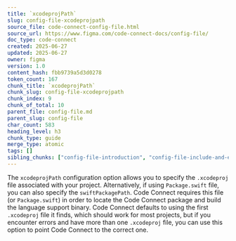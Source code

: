 ```yaml
---
title: `xcodeprojPath`
slug: config-file-xcodeprojpath
source_file: code-connect-config-file.html
source_url: https://www.figma.com/code-connect-docs/config-file/
doc_type: code-connect
created: 2025-06-27
updated: 2025-06-27
owner: figma
version: 1.0
content_hash: fbb9739a5d3d0278
token_count: 167
chunk_title: `xcodeprojPath`
chunk_slug: config-file-xcodeprojpath
chunk_index: 9
chunk_of_total: 10
parent_file: config-file.md
parent_slug: config-file
char_count: 583
heading_level: h3
chunk_type: guide
merge_type: atomic
tags: []
sibling_chunks: ["config-file-introduction", "config-file-include-and-exclude", "config-file-parser", "config-file-label", "config-file-interactivesetupfigmafileurl", "config-file-documenturlsubstitutions", "config-file-importpaths", "config-file-paths", "config-file-imports"]
---
```


The `xcodeprojPath` configuration option allows you to specify the `.xcodeproj` file associated with your project. Alternatively, if using `Package.swift` file, you can also specify the `swiftPackagePath`. Code Connect requires this file (or `Package.swift`) in order to locate the Code Connect package and build the language support binary. Code Connect defaults to using the first `.xcodeproj` file it finds, which should work for most projects, but if you encounter errors and have more than one `.xcodeproj` file, you can use this option to point Code Connect to the correct one.